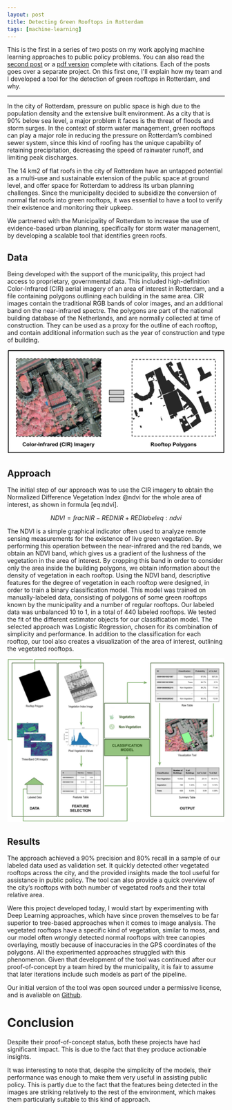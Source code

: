 ```yaml
---
layout: post
title: Detecting Green Rooftops in Rotterdam
tags: [machine-learning]
---
```


This is the first in a series of two posts on my work applying machine learning approaches to public policy problems. You can also read the [second post](http://blog.louro.xyz/2020/02/05/hunting-for-illegal-swimming-pools) or a [pdf version](http://louro.xyz/ml-public-policy.pdf) complete with citations. Each of the posts goes over a separate project. On this first one, I'll explain how my team and I developed a tool for the detection of green rooftops in Rotterdam, and why.

***

In the city of Rotterdam, pressure on public space is high due to the population density and the extensive built environment. As a city that is 90% below sea level, a major problem it faces is the threat of floods and storm surges. In the context of storm water management, green rooftops can play a major role in reducing the pressure on Rotterdam’s combined sewer system, since this kind of roofing has the unique capability of retaining precipitation, decreasing the speed of rainwater runoff, and limiting peak discharges.

The 14 km2 of flat roofs in the city of Rotterdam have an untapped potential as a multi-use and sustainable extension of the public space at ground level, and offer space for Rotterdam to address its urban planning challenges. Since the municipality decided to subsidize the conversion of normal flat roofs into green rooftops, it was essential to have a tool to verify their existence and monitoring their upkeep.

We partnered with the Municipality of Rotterdam to increase the use of evidence-based urban planning, specifically for storm water management, by developing a scalable tool that identifies green roofs.

## Data

Being developed with the support of the municipality, this project had access to proprietary, governmental data. This included high-definition Color-Infrared (CIR) aerial imagery of an area of interest in Rotterdam, and a file containing polygons outlining each building in the same area. CIR images contain the traditional RGB bands of color images, and an additional band on the near-infrared spectre. The polygons are part of the national building database of the Netherlands, and are normally collected at time of construction. They can be used as a proxy for the outline of each rooftop, and contain additional information such as the year of construction and type of building.

![CIR imagery and corresponding building polygons.](/assets/images/cir-polygons.png)

## Approach

The initial step of our approach was to use the CIR imagery to obtain the Normalized Difference Vegetation Index @ndvi for the whole area of interest, as shown in formula [eq:ndvi].

$$NDVI = frac{NIR - RED}{NIR + RED}
    label{eq:ndvi}$$

The NDVI is a simple graphical indicator often used to analyze remote sensing measurements for the existence of live green vegetation. By performing this operation between the near-infrared and the red bands, we obtain an NDVI band, which gives us a gradient of the lushness of the vegetation in the area of interest. By cropping this band in order to consider only the area inside the building polygons, we obtain information about the density of vegetation in each rooftop. Using the NDVI band, descriptive features for the degree of vegetation in each rooftop were designed, in order to train a binary classification model. This model was trained on manually-labeled data, consisting of polygons of some green rooftops known by the municipality and a number of regular rooftops. Our labeled data was unbalanced 10 to 1, in a total of 440 labeled rooftops. We tested the fit of the different estimator objects for our classification model. The selected approach was Logistic Regression, chosen for its combination of simplicity and performance. In addition to the classification for each rooftop, our tool also creates a visualization of the area of interest, outlining the vegetated rooftops.

![Pipeline.](/assets/images/approach.png)

## Results

The approach achieved a 90% precision and 80% recall in a sample of our labeled data used as validation set. It quickly detected other vegetated rooftops across the city, and the provided insights made the tool useful for assistance in public policy. The tool can also provide a quick overview of the city’s rooftops with both number of vegetated roofs and their total relative area.

Were this project developed today, I would start by experimenting with Deep Learning approaches, which have since proven themselves to be far superior to tree-based approaches when it comes to image analysis. The vegetated rooftops have a specific kind of vegetation, similar to moss, and our model often wrongly detected normal rooftops with tree canopies overlaying, mostly because of inaccuracies in the GPS coordinates of the polygons. All the experimented approaches struggled with this phenomenon. Given that development of the tool was continued after our proof-of-concept by a team hired by the municipality, it is fair to assume that later iterations include such models as part of the pipeline.

Our initial version of the tool was open sourced under a permissive license, and is avaliable on [Github](https://github.com/DSSG-EUROPE/rotterdam).


# Conclusion

Despite their proof-of-concept status, both these projects have had significant impact. This is due to the fact that they produce actionable insights.

It was interesting to note that, despite the simplicity of the models, their performance was enough to make them very useful in assisting public policy. This is partly due to the fact that the features being detected in the images are striking relatively to the rest of the environment, which makes them particularly suitable to this kind of approach.
